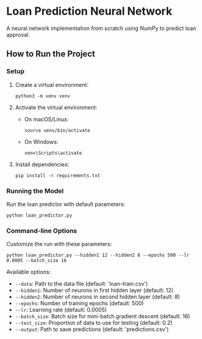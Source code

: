 # Loan Prediction Neural Network

A neural network implementation from scratch using NumPy to predict loan approval.

## How to Run the Project

### Setup

1. Create a virtual environment:

   ```
   python3 -m venv venv
   ```

2. Activate the virtual environment:

   - On macOS/Linux:
     ```
     source venv/bin/activate
     ```
   - On Windows:
     ```
     venv\Scripts\activate
     ```

3. Install dependencies:
   ```
   pip install -r requirements.txt
   ```

### Running the Model

Run the loan predictor with default parameters:

```
python loan_predictor.py
```

### Command-line Options

Customize the run with these parameters:

```
python loan_predictor.py --hidden1 12 --hidden2 8 --epochs 500 --lr 0.0005 --batch_size 16
```

Available options:

- `--data`: Path to the data file (default: 'loan-train.csv')
- `--hidden1`: Number of neurons in first hidden layer (default: 12)
- `--hidden2`: Number of neurons in second hidden layer (default: 8)
- `--epochs`: Number of training epochs (default: 500)
- `--lr`: Learning rate (default: 0.0005)
- `--batch_size`: Batch size for mini-batch gradient descent (default: 16)
- `--test_size`: Proportion of data to use for testing (default: 0.2)
- `--output`: Path to save predictions (default: 'predictions.csv')
